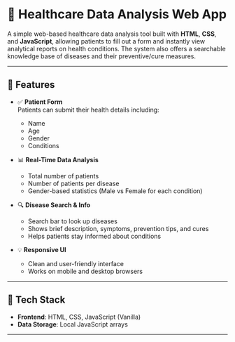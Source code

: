 # 🏥 Healthcare Data Analysis Web App

A simple web-based healthcare data analysis tool built with **HTML**, **CSS**, and **JavaScript**, allowing patients to fill out a form and instantly view analytical reports on health conditions. The system also offers a searchable knowledge base of diseases and their preventive/cure measures.

---

## 📌 Features

- ✅ **Patient Form**  
  Patients can submit their health details including:
  - Name
  - Age
  - Gender
  - Conditions

- 📊 **Real-Time Data Analysis**
  - Total number of patients
  - Number of patients per disease
  - Gender-based statistics (Male vs Female for each condition)

- 🔍 **Disease Search & Info**
  - Search bar to look up diseases
  - Shows brief description, symptoms, prevention tips, and cures
  - Helps patients stay informed about conditions

- 💡 **Responsive UI**
  - Clean and user-friendly interface
  - Works on mobile and desktop browsers

---

## 🧩 Tech Stack

- **Frontend**: HTML, CSS, JavaScript (Vanilla)
- **Data Storage**: Local JavaScript arrays

---



